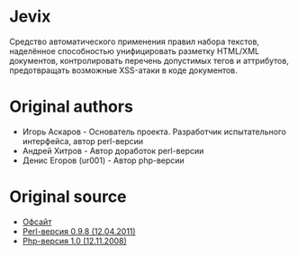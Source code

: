 Jevix
=====
Cредство автоматического применения правил набора текстов, наделённое способностью унифицировать разметку HTML/XML документов, контролировать перечень допустимых тегов и аттрибутов, предотвращать возможные XSS-атаки в коде документов.

Original authors
=======
 * Игорь Аскаров - Основатель проекта. Разработчик испытательного интерфейса, автор perl-версии
 * Андрей Хитров - Автор доработок perl-версии
 * Денис Егоров (ur001) - Автор php-версии

Original source
===============
 * [Офсайт](http://jevix.ru/project)
 * [Perl-версия 0.9.8 (12.04.2011)](http://jevix.ru/distributions/perl/jevix-perl-0.9.8.zip)
 * [Php-версия 1.0 (12.11.2008)](http://jevix.ru/distributions/php/jevix-php-1.0.zip)
